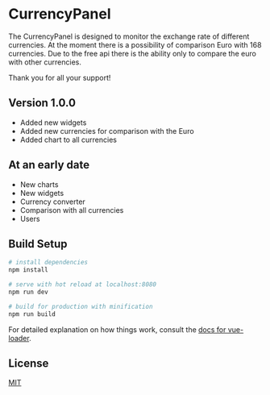 # CurrencyPanel

The CurrencyPanel is designed to monitor the exchange rate of different currencies. At the moment there is a possibility of comparison Euro with 168 currencies. Due to the free api there is the ability only to compare the euro with other currencies.

Thank you for all your support!

## Version 1.0.0

 - Added new widgets
 - Added new currencies for comparison with the Euro
 - Added chart to all currencies

##  At an early date

 - New charts
 - New widgets
 - Currency converter
 - Сomparison with all currencies
 - Users

## Build Setup

``` bash
# install dependencies
npm install

# serve with hot reload at localhost:8080
npm run dev

# build for production with minification
npm run build
```

For detailed explanation on how things work, consult the [docs for vue-loader](http://vuejs.github.io/vue-loader).

## License
[MIT](https://opensource.org/licenses/MIT)
